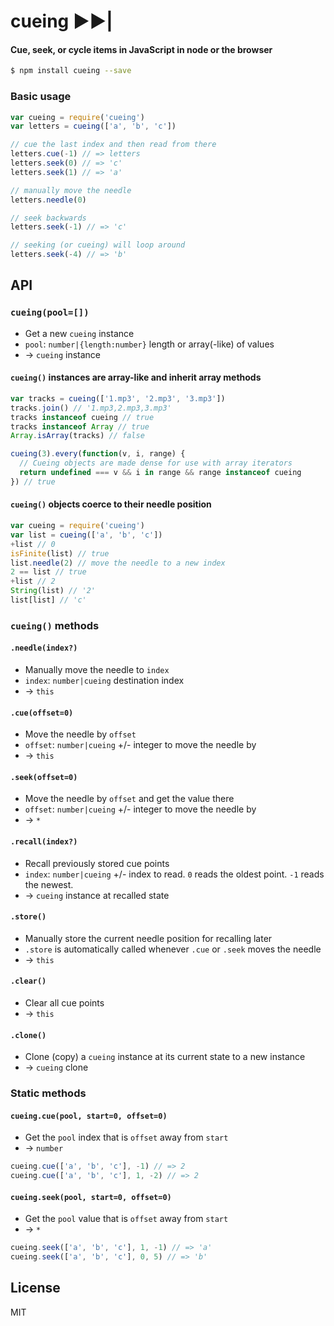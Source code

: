 # cueing &#9658;&#9658;|
#### Cue, seek, or cycle items in JavaScript in node or the browser

```sh
$ npm install cueing --save
```

### Basic usage

```js
var cueing = require('cueing')
var letters = cueing(['a', 'b', 'c'])

// cue the last index and then read from there
letters.cue(-1) // => letters
letters.seek(0) // => 'c'
letters.seek(1) // => 'a'

// manually move the needle
letters.needle(0)

// seek backwards
letters.seek(-1) // => 'c'

// seeking (or cueing) will loop around
letters.seek(-4) // => 'b'
```

## API

### `cueing(pool=[])`
- Get a new `cueing` instance
- `pool`: `number|{length:number}` length or array(-like) of values
- &rarr; `cueing` instance

#### `cueing()` instances are array-like and inherit array methods

```js
var tracks = cueing(['1.mp3', '2.mp3', '3.mp3'])
tracks.join() // '1.mp3,2.mp3,3.mp3'
tracks instanceof cueing // true
tracks instanceof Array // true
Array.isArray(tracks) // false

cueing(3).every(function(v, i, range) {
  // Cueing objects are made dense for use with array iterators
  return undefined === v && i in range && range instanceof cueing
}) // true
```

#### `cueing()` objects coerce to their needle position

```js
var cueing = require('cueing')
var list = cueing(['a', 'b', 'c'])
+list // 0
isFinite(list) // true
list.needle(2) // move the needle to a new index
2 == list // true
+list // 2
String(list) // '2'
list[list] // 'c'
```

### `cueing()` methods

#### `.needle(index?)`
- Manually move the needle to `index`
- `index`: `number|cueing` destination index
- &rarr; `this`

#### `.cue(offset=0)`
- Move the needle by `offset`
- `offset`: `number|cueing` +/- integer to move the needle by
- &rarr; `this`

#### `.seek(offset=0)`
- Move the needle by `offset` and get the value there
- `offset`: `number|cueing` +/- integer to move the needle by
- &rarr; `*`

#### `.recall(index?)`
- Recall previously stored cue points
- `index`: `number|cueing` +/- index to read. `0` reads the oldest point. `-1` reads the newest.
- &rarr; `cueing` instance at recalled state

#### `.store()`
- Manually store the current needle position for recalling later
- `.store` is automatically called whenever `.cue` or `.seek` moves the needle
- &rarr; `this`

#### `.clear()`
- Clear all cue points
- &rarr; `this`

#### `.clone()`
- Clone (copy) a `cueing` instance at its current state to a new instance
- &rarr; `cueing` clone

### Static methods

#### `cueing.cue(pool, start=0, offset=0)`
- Get the `pool` index that is `offset` away from `start`
- &rarr; `number`

```js
cueing.cue(['a', 'b', 'c'], -1) // => 2
cueing.cue(['a', 'b', 'c'], 1, -2) // => 2
```

#### `cueing.seek(pool, start=0, offset=0)`
- Get the `pool` value that is `offset` away from `start`
- &rarr; `*`

```js
cueing.seek(['a', 'b', 'c'], 1, -1) // => 'a'
cueing.seek(['a', 'b', 'c'], 0, 5) // => 'b'
```

## License
MIT